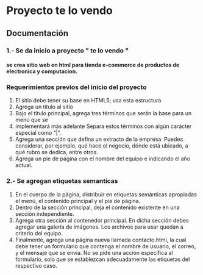 # Proyecto te lo vendo

## Documentación

### 1.- Se da inicio a proyecto " te lo vendo "

#### se crea sitio web en html para tienda e-commerce de productos de electronica y computacion.

### Requerimientos previos del inicio del proyecto

1. El sitio debe tener su base en HTML5; usa esta estructura
2. Agrega un título al sitio
3. Bajo el título principal, agrega tres términos que serán la base para un menú que se
4. implementará más adelante Separa estos términos con algún carácter especial como “|”.
5. Agrega una sección que defina un extracto de la empresa. Puedes considerar, por ejemplo, qué
   hace el negocio, dónde está ubicado, a qué rubro se dedica, entre otros.
6. Agrega un pie de página con el nombre del equipo e indicando el año actual.

### 2.- Se agregan etiquetas semanticas

1. En el cuerpo de la página, distribuir en etiquetas semánticas apropiadas el menú, el contenido
   principal y el pie de página.
2. Dentro de la sección principal, deja el contenido existente en una sección independiente.
3. Agrega otra sección al contenedor principal. En dicha sección debes agregar una galería de
   imágenes. Los archivos para usar quedan a criterio del equipo.
4. Finalmente, agrega una página nueva llamada contacto.html, la cual debe tener un formulario
   que contenga el nombre de usuario, el correo, y el mensaje que se envía.
   No se pide una acción
   específica al formulario, solo que se establezcan adecuadamente las etiquetas del respectivo caso.
